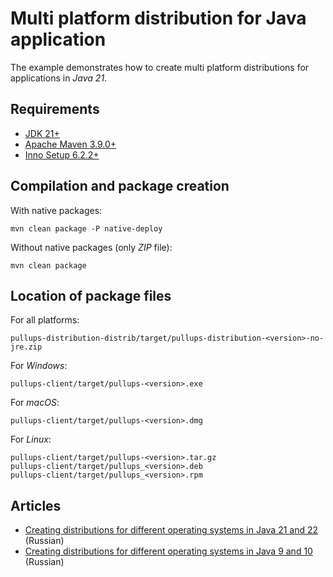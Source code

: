 # Multi platform distribution for Java application

The example demonstrates how to create multi platform distributions for applications in *Java 21*.

## Requirements

* [JDK 21+](https://www.oracle.com/java/technologies/downloads/)
* [Apache Maven 3.9.0+](https://maven.apache.org/download.cgi)
* [Inno Setup 6.2.2+](https://jrsoftware.org/isinfo.php)

## Compilation and package creation

With native packages:

    mvn clean package -P native-deploy
    
Without native packages (only *ZIP* file):

    mvn clean package
    
## Location of package files

For all platforms:

    pullups-distribution-distrib/target/pullups-distribution-<version>-no-jre.zip

For *Windows*:

    pullups-client/target/pullups-<version>.exe

For *macOS*:

    pullups-client/target/pullups-<version>.dmg

For *Linux*:

    pullups-client/target/pullups-<version>.tar.gz
    pullups-client/target/pullups_<version>.deb
    pullups-client/target/pullups_<version>.rpm

## Articles

* [Creating distributions for different operating systems in Java 21 and 22](https://habr.com/ru/companies/jugru/articles/816981/) (Russian)
* [Creating distributions for different operating systems in Java 9 and 10](https://habr.com/ru/companies/jugru/articles/340248/) (Russian)
